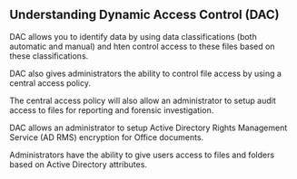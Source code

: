 ## Understanding Dynamic Access Control (DAC)

DAC allows you to identify data by using data classifications (both automatic
and manual) and hten control access to these files based on these
classifications.

DAC also gives administrators the ability to control file access by using a
central access policy.

The central access policy will also allow an administrator to setup audit access
to files for reporting and forensic investigation.

DAC allows an administrator to setup Active Directory Rights Management Service
(AD RMS) encryption for Office documents.

Administrators have the ability to give users access to files and folders based
on Active Directory attributes.
